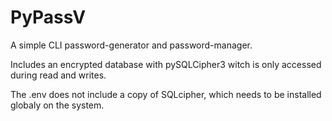 # PyPassV
A simple CLI password-generator and password-manager.

Includes an encrypted database with pySQLCipher3 witch is only accessed during read and writes.

The .env does not include a copy of SQLcipher, which needs to be installed globaly on the system.
